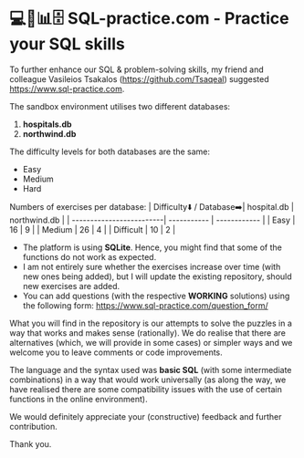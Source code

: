 # 💻📝📊🗄️ SQL-practice.com - Practice your SQL skills

To further enhance our SQL & problem-solving skills, my friend and colleague Vasileios Tsakalos (https://github.com/Tsaqeal) suggested https://www.sql-practice.com.

The sandbox environment utilises two different databases:
1. **hospitals.db**
2. **northwind.db**

The difficulty levels for both databases are the same:
- Easy
- Medium
- Hard

Numbers of exercises per database:
| Difficulty⬇️ / Database➡️| hospital.db | northwind.db |
| -------------------------| ----------- | ------------ |
| Easy                     | 16          | 9            |
| Medium                   | 26          | 4            |
| Difficult                | 10          | 2            |

- The platform is using **SQLite**. Hence, you might find that some of the functions do not work as expected.
- I am not entirely sure whether the exercises increase over time (with new ones being added), but I will update the existing repository, should new exercises are added.
- You can add questions (with the respective **WORKING** solutions) using the following form: https://www.sql-practice.com/question_form/

What you will find in the repository is our attempts to solve the puzzles in a way that works and makes sense (rationally). We do realise that there are alternatives (which, we will provide in some cases) or simpler ways and we welcome you to leave comments or code improvements. 

The language and the syntax used was **basic SQL** (with some intermediate combinations) in a way that would work universally (as along the way, we have realised there are some compatibility issues with the use of certain functions in the online environment).

We would definitely appreciate your (constructive) feedback and further contribution.

Thank you.
